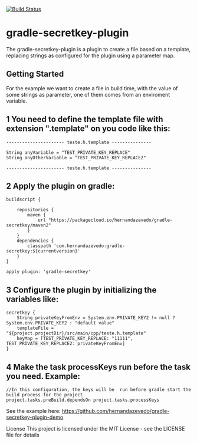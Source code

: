 [![Build Status](https://app.bitrise.io/app/d38c5d6d11a0ce5b/status.svg?token=mgDtA2dmpvzFBOtTB099_A&branch=master)](https://app.bitrise.io/app/d38c5d6d11a0ce5b)
# gradle-secretkey-plugin
The gradle-secretkey-plugin is a plugin to create a file based on a template, replacing strings as configured for the plugin using a parameter map.

## Getting Started
For the example we want to create a file in build time, with the value of some strings as parameter, one of them comes from an enviroment variable.

## 1 You  need to define the template file with extension ".template" on you code like this:
```
---------------------- teste.h.template ---------------

String anyVariable = "TEST_PRIVATE_KEY_REPLACE"
String anyOtherVariable = "TEST_PRIVATE_KEY_REPLACE2"

---------------------- teste.h.template ---------------
```
## 2 Apply the plugin on gradle:
```
buildscript {

    repositories {
        maven {
            url "https://packagecloud.io/hernandazevedo/gradle-secretkey/maven2"
        }
    }
    dependencies {
        classpath 'com.hernandazevedo:gradle-secretkey:${currentversion}'
    }
}

apply plugin: 'gradle-secretkey'
```

## 3 Configure the plugin by initializing the variables like: 
```
secretkey {
    String privateKeyFromEnv = System.env.PRIVATE_KEY2 != null ? System.env.PRIVATE_KEY2 : "default value"
    templateFile = "${project.projectDir}/src/main/cpp/teste.h.template"
    keyMap = [TEST_PRIVATE_KEY_REPLACE: "11111", TEST_PRIVATE_KEY_REPLACE2: privateKeyFromEnv]
}
```

## 4 Make the task processKeys run before the task you need. Example: 
```
//In this configuration, the keys will be  run before gradle start the build process for the project
project.tasks.preBuild.dependsOn project.tasks.processKeys
```
See the example here: https://github.com/hernandazevedo/gradle-secretkey-plugin-demo

License
This project is licensed under the MIT License - see the LICENSE file for details
